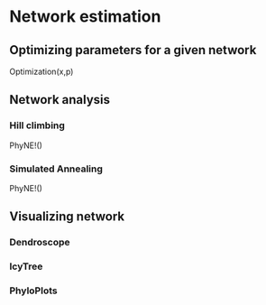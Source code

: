 # Network estimation

## Optimizing parameters for a given network
Optimization(x,p)

## Network analysis
### Hill climbing
PhyNE!()

### Simulated Annealing
PhyNE!()

## Visualizing network
### Dendroscope

### IcyTree

### PhyloPlots